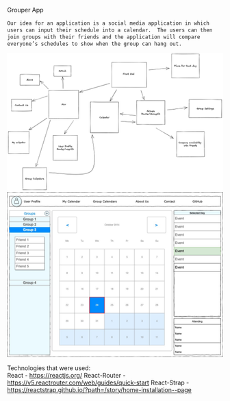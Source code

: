 Grouper App

	Our idea for an application is a social media application in which users can input their schedule into a calendar.  The users can then join groups with their friends and the application will compare everyone’s schedules to show when the group can hang out.
<img width="1381" alt="WireFrame" src="UpdatedGrouper_Wireframe.png">

<img width="1381" alt="front-end Mockup" src="grouper-frontend-mockup.jpg">

Technologies that were used:  
    React - https://reactjs.org/ 
    React-Router - https://v5.reactrouter.com/web/guides/quick-start 
    React-Strap - https://reactstrap.github.io/?path=/story/home-installation--page 